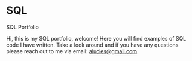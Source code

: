 # SQL
SQL Portfolio

Hi, this is my SQL portfolio, welcome! Here you will find examples of SQL code I have written. Take a look around and if you have any questions please reach out to me via email: alucies@gmail.com
